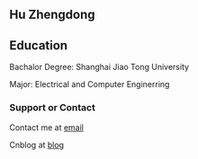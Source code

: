 ## Hu Zhengdong

## Education

Bachalor Degree: Shanghai Jiao Tong University

Major: Electrical and Computer Enginerring



### Support or Contact

Contact me at [email](huzhengdong@sjtu.edu.cn)

Cnblog at [blog](https://www.cnblogs.com/huzdong/)
